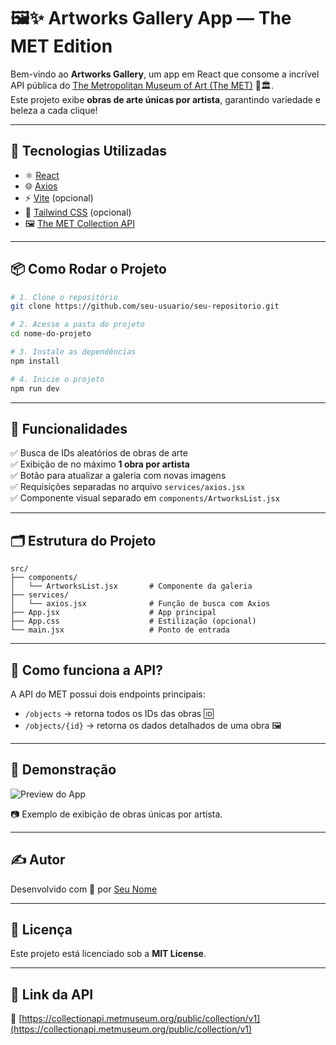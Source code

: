 # 🖼️✨ Artworks Gallery App — The MET Edition

Bem-vindo ao **Artworks Gallery**, um app em React que consome a incrível API pública do [The Metropolitan Museum of Art (The MET)](https://collectionapi.metmuseum.org/public/collection/v1) 🎨🏛️.  
Este projeto exibe **obras de arte únicas por artista**, garantindo variedade e beleza a cada clique!

---

## 🚀 Tecnologias Utilizadas

- ⚛️ [React](https://reactjs.org/)
- 🌐 [Axios](https://axios-http.com/)
- ⚡ [Vite](https://vitejs.dev/) (opcional)
- 🎨 [Tailwind CSS](https://tailwindcss.com/) (opcional)
- 🖼️ [The MET Collection API](https://collectionapi.metmuseum.org/public/collection/v1)

---

## 📦 Como Rodar o Projeto

```bash
# 1. Clone o repositório
git clone https://github.com/seu-usuario/seu-repositorio.git

# 2. Acesse a pasta do projeto
cd nome-do-projeto

# 3. Instale as dependências
npm install

# 4. Inicie o projeto
npm run dev
```

---

## 🧠 Funcionalidades

✅ Busca de IDs aleatórios de obras de arte  
✅ Exibição de no máximo **1 obra por artista**  
✅ Botão para atualizar a galeria com novas imagens  
✅ Requisições separadas no arquivo `services/axios.jsx`  
✅ Componente visual separado em `components/ArtworksList.jsx`  

---

## 🗂️ Estrutura do Projeto

```
src/
├── components/
│   └── ArtworksList.jsx       # Componente da galeria
├── services/
│   └── axios.jsx              # Função de busca com Axios
├── App.jsx                    # App principal
├── App.css                    # Estilização (opcional)
└── main.jsx                   # Ponto de entrada
```

---

## 🔁 Como funciona a API?

A API do MET possui dois endpoints principais:

- `/objects` → retorna todos os IDs das obras 🆔  
- `/objects/{id}` → retorna os dados detalhados de uma obra 🖼️

---

## 📸 Demonstração

![Preview do App](./preview.png)

📷 Exemplo de exibição de obras únicas por artista.

---

## ✍️ Autor

Desenvolvido com 💙 por [Seu Nome](https://github.com/seu-usuario)

---

## 📄 Licença

Este projeto está licenciado sob a **MIT License**.

---

## 📎 Link da API

🔗 [https://collectionapi.metmuseum.org/public/collection/v1](https://collectionapi.metmuseum.org/public/collection/v1)
